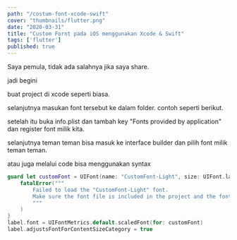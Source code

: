 ```yaml
---
path: "/costum-font-xcode-swift"
cover: "thumbnails/flutter.png"
date: "2020-03-31"
title: "Custom Fornt pada iOS menggunakan Xcode & Swift"
tags: ['flutter']
published: true
---
```

Saya pemula, tidak ada salahnya jika saya share. 

jadi begini

buat project di xcode seperti biasa. 

selanjutnya masukan font tersebut ke dalam folder. 
contoh seperti berikut.

setelah itu buka info.plist dan tambah key "Fonts provided by application" dan register font milik kita. 

selanjutnya teman teman bisa masuk ke interface builder dan pilih font milik teman teman. 

atau juga melalui code bisa menggunakan syntax

```swift
guard let customFont = UIFont(name: "CustomFont-Light", size: UIFont.labelFontSize) else {
    fatalError("""
        Failed to load the "CustomFont-Light" font.
        Make sure the font file is included in the project and the font name is spelled correctly.
        """
    )
}
label.font = UIFontMetrics.default.scaledFont(for: customFont)
label.adjustsFontForContentSizeCategory = true
```